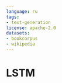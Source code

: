 ```yaml
---
language: ru
tags:
- text-generation
license: apache-2.0
datasets:
- bookcorpus
- wikipedia
---
```


# LSTM
